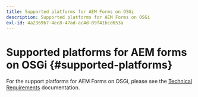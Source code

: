```yaml
---
title: Supported platforms for AEM Forms on OSGi
description: Supported platforms for AEM Forms on OSGi
exl-id: 4a2369b7-4ec8-47ad-ac4d-09f41bcd653a
---
```

# Supported platforms for AEM forms on OSGi {#supported-platforms}

For the support platforms for AEM Forms on OSGi, please see the [Technical Requirements](/help/sites-deploying/technical-requirements.md) documentation.
